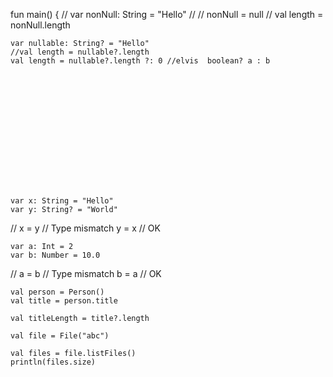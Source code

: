 fun main() {
//    var nonNull: String = "Hello"
//    // nonNull = null
//    val length = nonNull.length

    var nullable: String? = "Hello"
    //val length = nullable?.length
    val length = nullable?.length ?: 0 //elvis  boolean? a : b















    var x: String = "Hello"
    var y: String? = "World"

//    x = y // Type mismatch
    y = x // OK

    var a: Int = 2
    var b: Number = 10.0

//    a = b // Type mismatch
    b = a // OK













    val person = Person()
    val title = person.title

    val titleLength = title?.length

    val file = File("abc")

    val files = file.listFiles()
    println(files.size)